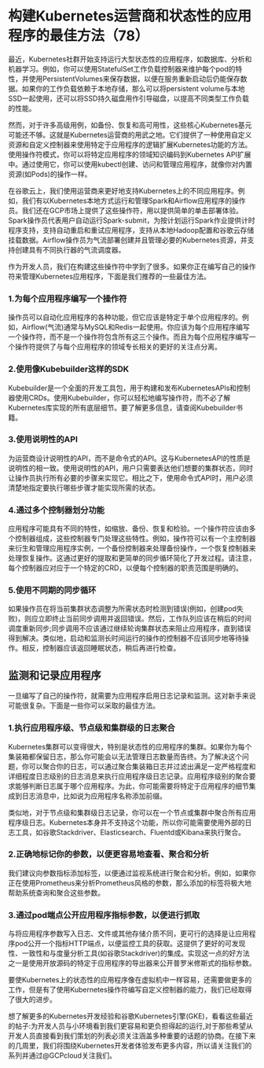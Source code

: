 ﻿# 构建Kubernetes运营商和状态性的应用程序的最佳方法（78）

最近，Kubernetes社群开始支持运行大型状态性的应用程序，如数据库、分析和机器学习。例如，你可以使用StatefulSet工作负载控制器来维护每个pod的特性，并使用PersistentVolumes来保存数据，以便在服务重新启动后仍能保存数据。如果你的工作负载依赖于本地存储，那么可以将persistent volume与本地SSD一起使用，还可以将SSD持久磁盘用作引导磁盘，以提高不同类型工作负载的性能。

然而，对于许多高级用例，如备份、恢复和高可用性，这些核心Kubernetes基元可能还不够。这就是Kubernetes运营商的用武之地。它们提供了一种使用自定义资源和自定义控制器来使用特定于应用程序的逻辑扩展Kubernetes功能的方法。使用操作符模式，你可以将特定应用程序的领域知识编码到Kubernetes API扩展中。通过使用它，你可以使用kubectl创建、访问和管理应用程序，就像你对内置资源(如Pods)的操作一样。

在谷歌云上，我们使用运营商来更好地支持Kubernetes上的不同应用程序。例如，我们有以Kubernetes本地方式运行和管理Spark和Airflow应用程序的操作员。我们还在GCP市场上提供了这些操作符，用以提供简单的单击部署体验。Spark操作员代表用户自动运行Spark-submit，为按计划运行Spark作业提供计时程序支持，支持自动重启和重试应用程序，支持从本地Hadoop配置和谷歌云存储挂载数据。Airflow操作员为气流部署创建并且管理必要的Kubernetes资源，并支持创建具有不同执行器的气流调度器。

作为开发人员，我们在构建这些操作符中学到了很多。如果你正在编写自己的操作符来管理Kubernetes应用程序，下面是我们推荐的一些最佳方法。

### 1.为每个应用程序编写一个操作符

操作员可以自动化应用程序的各种功能，但它应该是特定于单个应用程序的。例如，Airflow(气流)通常与MySQL和Redis一起使用。你应该为每个应用程序编写一个操作符，而不是一个操作符包含所有这三个操作。而且为每个应用程序编写一个操作符提供了与每个应用程序的领域专长相关的更好的关注点分离。

### 2.使用像Kubebuilder这样的SDK

Kubebuilder是一个全面的开发工具包，用于构建和发布KubernetesAPls和控制器使用CRDs。使用Kubebuilder，你可以轻松地编写操作符，而不必了解Kubernetes库实现的所有底层细节。要了解更多信息，请查阅Kubebuilder书籍。

### 3.使用说明性的API

为运营商设计说明性的API，而不是命令式的API。这与KubernetesAPI的性质是说明性的相一致。使用说明性的API，用户只需要表达他们想要的集群状态，同时让操作员执行所有必要的步骤来实现它。相比之下，使用命令式API时，用户必须清楚地指定要执行哪些步骤才能实现所需的状态。

### 4.通过多个控制器划分功能

应用程序可能具有不同的特性，如缩放、备份、恢复和检验。一个操作符应该由多个控制器组成，这些控制器专门处理这些特性。例如，操作符可以有一个主控制器来衍生和管理应用程序实例，一个备份控制器来处理备份操作，一个恢复控制器来处理恢复操作。这通过更好的提取和更简单的同步循环简化了开发过程。请注意，每个控制器应对应于一个特定的CRD，以便每个控制器的职责范围是明确的。

### 5.使用不同期的同步循环

如果操作员在将当前集群状态调整为所需状态时检测到错误(例如，创建pod失败)，则应立即终止当前同步调用并返回错误。然后，工作队列应该在稍后的时间调度重新同步;同步调用不应该通过继续轮询集群状态来阻止应用程序，直到错误得到解决。类似地，启动和监测长时间运行的操作的控制器不应该同步地等待操作。相反，控制器应该返回睡眠状态，稍后再进行检查。

## 监测和记录应用程序

一旦编写了自己的操作符，就需要为应用程序启用日志记录和监测。这对新手来说可能很复杂。下面是一些你可以采取的最佳方法。

### 1.执行应用程序级、节点级和集群级的日志聚合

Kubernetes集群可以变得很大，特别是状态性的应用程序的集群。如果你为每个集装箱都保留日志，那么你可能会以无法管理日志数量而告终。为了解决这个问题，你可以聚合你的日志，可以通过聚合集装箱日志并过滤出满足一定严格程度和详细程度日志级别的日志消息来执行应用程序级日志记录。应用程序级别的聚合要求能够判断日志属于哪个应用程序。为此，你可能需要将特定于应用程序的细节集成到日志消息中，比如说为应用程序名称添加前缀。

类似地，对于节点级和集群级日志记录，你可以在一个节点或集群中聚合所有应用程序级日志。Kubernetes本身并不支持这个功能，所以你可能需要使用外部的日志工具，如谷歌Stackdriver、Elasticsearch、Fluentd或Kibana来执行聚合。

### 2.正确地标记你的参数，以便更容易地查看、聚合和分析

我们建议向参数指标添加标签，以便通过监视系统进行聚合和分析。例如，如果你正在使用Prometheus来分析Prometheus风格的参数，那么添加的标签将极大地帮助系统查询和聚合这些参数。

### 3.通过pod端点公开应用程序指标参数，以便进行抓取

与将应用程序参数写入日志、文件或其他存储介质不同，更可行的选择是让应用程序pod公开一个指标HTTP端点，以便监控工具的获取。这提供了更好的可发现性、一致性和与度量分析工具(如谷歌Stackdriver)的集成。实现这一点的好方法之一是使用开放源码的特定于应用程序的导出器来公开普罗米修斯式的指标参数。

要使Kubernetes上的状态性的应用程序像在虚拟机中一样容易，还需要做更多的工作，但是有了使用Kubernetes操作符编写自定义控制器的能力，我们已经取得了很大的进步。

想了解更多的Kubernetes开发经验和谷歌Kubernetes引擎(GKE)，看看这些最近的帖子:为开发人员与小环境看到我们更容易和更负担得起的运行,对于那些希望从开发人员直接看到我们策划的列表必须关注涵盖多种重要的话题的协商。在接下来的几周里，我们将围绕Kubernetes开发者体验发布更多内容，所以请关注我们的系列并通过@GCPcloud关注我们。
